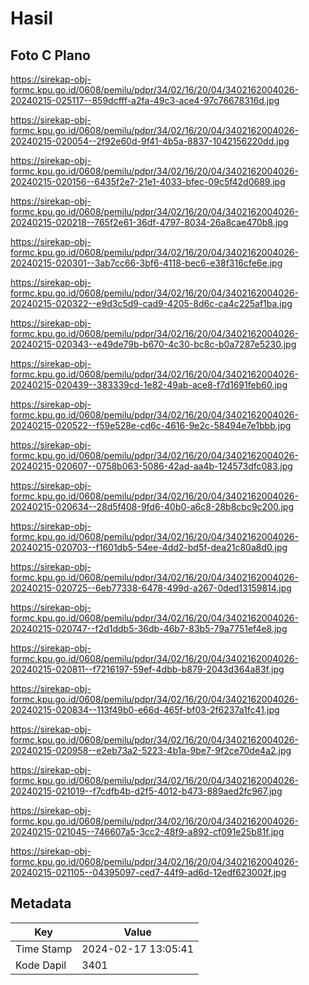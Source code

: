 # Hasil

## Foto C Plano

https://sirekap-obj-formc.kpu.go.id/0608/pemilu/pdpr/34/02/16/20/04/3402162004026-20240215-025117--859dcfff-a2fa-49c3-ace4-97c76678316d.jpg

https://sirekap-obj-formc.kpu.go.id/0608/pemilu/pdpr/34/02/16/20/04/3402162004026-20240215-020054--2f92e60d-9f41-4b5a-8837-1042156220dd.jpg

https://sirekap-obj-formc.kpu.go.id/0608/pemilu/pdpr/34/02/16/20/04/3402162004026-20240215-020156--6435f2e7-21e1-4033-bfec-09c5f42d0689.jpg

https://sirekap-obj-formc.kpu.go.id/0608/pemilu/pdpr/34/02/16/20/04/3402162004026-20240215-020218--765f2e61-36df-4797-8034-26a8cae470b8.jpg

https://sirekap-obj-formc.kpu.go.id/0608/pemilu/pdpr/34/02/16/20/04/3402162004026-20240215-020301--3ab7cc66-3bf6-4118-bec6-e38f316cfe6e.jpg

https://sirekap-obj-formc.kpu.go.id/0608/pemilu/pdpr/34/02/16/20/04/3402162004026-20240215-020322--e9d3c5d9-cad9-4205-8d6c-ca4c225af1ba.jpg

https://sirekap-obj-formc.kpu.go.id/0608/pemilu/pdpr/34/02/16/20/04/3402162004026-20240215-020343--e49de79b-b670-4c30-bc8c-b0a7287e5230.jpg

https://sirekap-obj-formc.kpu.go.id/0608/pemilu/pdpr/34/02/16/20/04/3402162004026-20240215-020439--383339cd-1e82-49ab-ace8-f7d1691feb60.jpg

https://sirekap-obj-formc.kpu.go.id/0608/pemilu/pdpr/34/02/16/20/04/3402162004026-20240215-020522--f59e528e-cd6c-4616-9e2c-58494e7e1bbb.jpg

https://sirekap-obj-formc.kpu.go.id/0608/pemilu/pdpr/34/02/16/20/04/3402162004026-20240215-020607--0758b063-5086-42ad-aa4b-124573dfc083.jpg

https://sirekap-obj-formc.kpu.go.id/0608/pemilu/pdpr/34/02/16/20/04/3402162004026-20240215-020634--28d5f408-9fd6-40b0-a6c8-28b8cbc9c200.jpg

https://sirekap-obj-formc.kpu.go.id/0608/pemilu/pdpr/34/02/16/20/04/3402162004026-20240215-020703--f1601db5-54ee-4dd2-bd5f-dea21c80a8d0.jpg

https://sirekap-obj-formc.kpu.go.id/0608/pemilu/pdpr/34/02/16/20/04/3402162004026-20240215-020725--6eb77338-6478-499d-a267-0ded13159814.jpg

https://sirekap-obj-formc.kpu.go.id/0608/pemilu/pdpr/34/02/16/20/04/3402162004026-20240215-020747--f2d1ddb5-36db-46b7-83b5-79a7751ef4e8.jpg

https://sirekap-obj-formc.kpu.go.id/0608/pemilu/pdpr/34/02/16/20/04/3402162004026-20240215-020811--f7216197-59ef-4dbb-b879-2043d364a83f.jpg

https://sirekap-obj-formc.kpu.go.id/0608/pemilu/pdpr/34/02/16/20/04/3402162004026-20240215-020834--113f49b0-e66d-465f-bf03-2f6237a1fc41.jpg

https://sirekap-obj-formc.kpu.go.id/0608/pemilu/pdpr/34/02/16/20/04/3402162004026-20240215-020958--e2eb73a2-5223-4b1a-9be7-9f2ce70de4a2.jpg

https://sirekap-obj-formc.kpu.go.id/0608/pemilu/pdpr/34/02/16/20/04/3402162004026-20240215-021019--f7cdfb4b-d2f5-4012-b473-889aed2fc967.jpg

https://sirekap-obj-formc.kpu.go.id/0608/pemilu/pdpr/34/02/16/20/04/3402162004026-20240215-021045--746607a5-3cc2-48f9-a892-cf091e25b81f.jpg

https://sirekap-obj-formc.kpu.go.id/0608/pemilu/pdpr/34/02/16/20/04/3402162004026-20240215-021105--04395097-ced7-44f9-ad6d-12edf623002f.jpg


## Metadata

| Key        | Value               |
| ---------- | ------------------- |
| Time Stamp | 2024-02-17 13:05:41 |
| Kode Dapil | 3401                |



